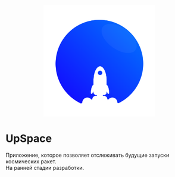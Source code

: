 <p align="center">
<img src="UpSpace/UpSpace/Assets.xcassets/AppIcon.appiconset/Icon.png" width=300 height=300>  
</p>  

# UpSpace  
Приложение, которое позволяет отслеживать будущие запуски космических ракет.  
На ранней стадии разработки.
                

